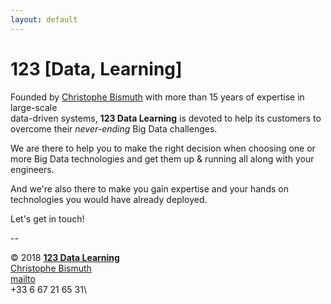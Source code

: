```yaml
---
layout: default
---
```


# 123 [Data, Learning]

Founded by [Christophe Bismuth](https://www.linkedin.com/in/cbismuth)
with more than 15 years of expertise in large-scale\
data-driven systems, **123 Data Learning** is devoted to help its
customers to overcome their _never-ending_ Big Data challenges.

We are there to help you to make the right decision when choosing one or
more Big Data technologies and get them up & running all along with your
engineers.

And we're also there to make you gain expertise and your hands on
technologies you would have already deployed.

Let's get in touch!

--

&copy; 2018 **[123 Data Learning](https://github.com/123datalearning/)**\
[Christophe Bismuth](https://www.linkedin.com/in/cbismuth)\
[mailto](mailto:cbismuth@123datalearning.com)\
+33 6 67 21 65 31\
